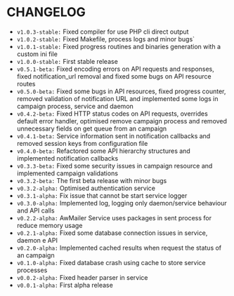 CHANGELOG
=========

- `v1.0.3-stable:` Fixed compiler for use PHP cli direct output
- `v1.0.2-stable:` Fixed Makefile, process logs and minor bugs`
- `v1.0.1-stable:` Fixed progress routines and binaries generation with a custom ini file
- `v1.0.0-stable:` First stable release
- `v0.5.1-beta:` Fixed encoding errors on API requests and responses, fixed notification_url removal and fixed some bugs on API resource routes
- `v0.5.0-beta:` Fixed some bugs in API resources, fixed progress counter, removed validation of notification URL and implemented some logs in campaign process, service and daemon
- `v0.4.2-beta:` Fixed HTTP status codes on API requests, overrides default error handler, optimised remove campaign process and removed unnecessary fields on get queue from an campaign
- `v0.4.1-beta:` Service information sent in notification callbacks and removed session keys from configuration file
- `v0.4.0-beta:` Refactored some API hierarchy structures and implemented notification callbacks
- `v0.3.3-beta:` Fixed some security issues in campaign resource and implemented campaign validations
- `v0.3.2-beta:` The first beta release with minor bugs
- `v0.3.2-alpha:` Optimised authentication service
- `v0.3.1-alpha:` Fix issue that cannot be start service logger
- `v0.3.0-alpha:` Implemented log, logging only daemon/service behaviour and API calls
- `v0.2.2-alpha:` AwMailer Service uses packages in sent process for reduce memory usage
- `v0.2.1-alpha:` Fixed some database connection issues in service, daemon e API
- `v0.2.0-alpha:` Implemented cached results when request the status of an campaign
- `v0.1.0-alpha:` Fixed database crash using cache to store service processes
- `v0.0.2-alpha:` Fixed header parser in service
- `v0.0.1-alpha:` First alpha release
